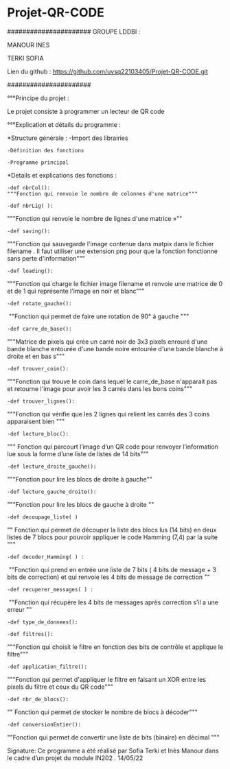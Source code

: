 # Projet-QR-CODE
######################
GROUPE LDDBI :

MANOUR INES 


TERKI SOFIA 

Lien du github : https://github.com/uvsq22103405/Projet-QR-CODE.git

######################

°°°Principe du projet : 

   Le projet consiste à programmer un lecteur de QR code 


°°°Explication et détails du programme : 

*Structure générale : 
	-Import des librairies 
	
	-Définition des fonctions 
	
	-Programme principal

*Details et explications des fonctions : 

	-def nbrCol():
	"""Fonction qui renvoie le nombre de colonnes d'une matrice"""

	-def nbrLig( ):
"""Fonction qui renvoie le nombre de lignes d'une matrice »""

	-def saving():
"""Fonction qui sauvegarde l'image contenue dans matpix dans le fichier filename . Il faut 
    utiliser une extension png pour que la fonction fonctionne sans perte d'information"""

	-def loading():
 """Fonction qui charge le fichier image filename et renvoie une 
    matrice de 0 et de 1 qui représente l'image en noir et blanc"""

	-def rotate_gauche():
 ""Fonction qui permet de faire une rotation de 90° à gauche """

	-def carre_de_base():
 """Matrice de pixels qui crée un carré noir de 3x3 pixels enrouré d'une bande 
    blanche entourée d'une bande noire entourée d'une bande blanche à droite et en bas s"""

	-def trouver_coin():
 """Fonction qui trouve le coin dans lequel le carre_de_base n'apparait 
    pas et retourne l'image pour avoir les 3 carrés dans les bons coins"""

	-def trouver_lignes():
 """Fonction qui vérifie que les 2 lignes qui relient
    les carrés des 3 coins apparaisent bien """

	-def lecture_bloc():  
 """ Fonction qui parcourt l’image d’un QR code pour renvoyer 
    l’information lue sous la forme d’une liste de listes de 14 bits"""

	-def lecture_droite_gauche():
 """Fonction pour lire les blocs de droite à gauche""

	-def lecture_gauche_droite():
"""Fonction pour lire les blocs de gauche à droite ""

	-def decoupage_liste( )
"" Fonction qui permet de découper la liste des blocs lus (14 bits) en deux listes de 7 blocs pour pouvoir appliquer le code Hamming (7,4) par la suite """

	-def decoder_Hamming( ) :
 ""Fonction qui prend en entrée une liste de 7 bits ( 4 bits de message + 3 bits de correction) et qui renvoie les 4 bits de message de correction ""

	-def recuperer_messages( ) :
 ""Fonction qui récupère les 4 bits de messages après correction s’il a une erreur ""

	-def type_de_donnees():

	-def filtres():
 """Fonction qui choisit le filtre en fonction 
    des bits de contrôle et applique le filtre"""

	-def application_filtre():
 """Fonction qui permet d'appliquer le filtre en faisant 
    un XOR entre les pixels du filtre et ceux du QR code"""


	-def nbr_de_blocs():
"" Fonction qui permet de stocker le nombre de blocs à décoder"""

	-def conversionEntier():
""Fonction qui permet de convertir une liste de bits (binaire) en décimal """



Signature: Ce programme a été réalisé par Sofia Terki et Inès Manour dans le cadre d’un projet du module IN202 . 14/05/22



